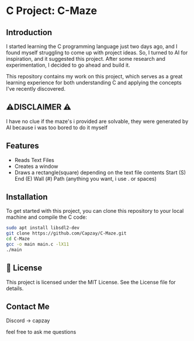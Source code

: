 # C Project: C-Maze

## Introduction

I started learning the C programming language just two days ago, and I found myself struggling to come up with project ideas. So, I turned to AI for inspiration, and it suggested this project. After some research and experimentation, I decided to go ahead and build it.

This repository contains my work on this project, which serves as a great learning experience for both understanding C and applying the concepts I've recently discovered.

## ⚠️DISCLAIMER ⚠️
I have no clue if the maze's i provided are solvable, they were generated by AI because i was too bored to do it myself

## Features

- Reads Text Files
- Creates a window
- Draws a rectangle(square) depending on the text file contents Start (S) End (E) Wall (#) Path (anything you want, i use . or spaces)

## Installation

To get started with this project, you can clone this repository to your local machine and compile the C code:

```bash
sudo apt install libsdl2-dev
git clone https://github.com/Capzay/C-Maze.git
cd C-Maze
gcc -o main main.c -lX11
./main
```

## 📄 License

This project is licensed under the MIT License. See the License file for details.

## Contact Me
Discord -> capzay

feel free to ask me questions
